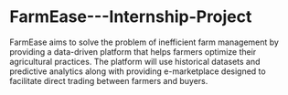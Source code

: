 # FarmEase---Internship-Project
FarmEase aims to solve the problem of inefficient farm management by providing a data-driven platform that helps farmers optimize their agricultural practices. The platform will use historical datasets and predictive analytics along with providing e-marketplace designed to facilitate direct trading between farmers and buyers.
